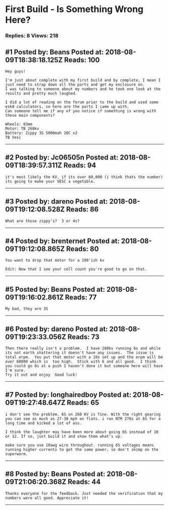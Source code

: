 # First Build - Is Something Wrong Here?

### Replies: 8 Views: 218

## \#1 Posted by: Beans Posted at: 2018-08-09T18:38:18.125Z Reads: 100

```
Hey guys!

I'm just about complete with my first build and by complete, I mean I just need to strap down all the parts and get my enclosure on.
I was talking to someone about my numbers and he took one look at the results and pretty much laughed.

I did a lot of reading on the forum prior to the build and used some esk8 calculators, so here are the parts I came up with. 
Can someone tell me if any of you notice if something is wrong with these main components?

Wheels: 83mm
Motor: TB 260kv
Battery: Zippy 3S 5000mah 20C x2
TB Vesc
```

---
## \#2 Posted by: Jc06505n Posted at: 2018-08-09T18:39:57.311Z Reads: 94

```
it's most likely the KV, if its over 60,000 (i think thats the number) its going to make your VESC a vegetable.
```

---
## \#3 Posted by: dareno Posted at: 2018-08-09T19:12:08.528Z Reads: 86

```
What are those zippy's?  3 or 4s?
```

---
## \#4 Posted by: brenternet Posted at: 2018-08-09T19:12:08.865Z Reads: 80

```
You want to drop that motor for a 190'ish kv

Edit: Now that I see your cell count you're good to go on that.
```

---
## \#5 Posted by: Beans Posted at: 2018-08-09T19:16:02.861Z Reads: 77

```
My bad, they are 3S
```

---
## \#6 Posted by: dareno Posted at: 2018-08-09T19:23:33.056Z Reads: 73

```
Then there really isn't a problem.  I have 280kv running 6s and while its not earth shattering it doesn't have any issues.  The issue is total erpm.  You put that motor with a 10s set up and the erpm will be over 60000 which is  too high.  Stick with 6 and all good.  I think you could go 8s at a push I haven't done it but someone here will have I'm sure.
Try it out and enjoy  Good luck!
```

---
## \#7 Posted by: longhairedboy Posted at: 2018-08-09T19:27:48.647Z Reads: 65

```
i don't see the problem. 6S on 260 KV is fine. With the right gearing you can see as much as 27-30 mph on flats. i ran NTM 270s at 6S for a long time and kicked a lot of ass. 

I think the laughter may have been more about going 6S instead of 10 or 12. If so, just build it and show them what's up. 

make sure you use 10awg wire throughout. running 6S voltages means running higher currents to get the same power, so don't skimp on the superworm.
```

---
## \#8 Posted by: Beans Posted at: 2018-08-09T21:06:20.368Z Reads: 44

```
Thanks everyone for the feedback. Just needed the verification that my numbers were all good. Appreciate it!
```

---
